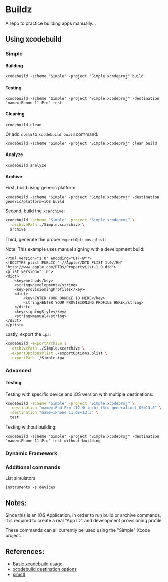 # Buildz

A repo to practice building apps manually...

## Using xcodebuild

### Simple

#### Building

`xcodebuild -scheme "Simple" -project "Simple.xcodeproj" build`

#### Testing

`xcodebuild -scheme "Simple" -project "Simple.xcodeproj" -destination "name=iPhone 11 Pro" test`

#### Cleaning

`xcodebuild clean`

Or add `clean` to `xcodebuild build` command:

`xcodebuild -scheme "Simple" -project "Simple.xcodeproj" clean build`

#### Analyze

`xcodebuild analyze`

#### Archive

First, build using generic platform:

`xcodebuild -scheme "Simple" -project "Simple.xcodeproj" -destination generic/platform=iOS build`

Second, build the `xcarchive`:

```bash
xcodebuild -scheme "Simple" -project "Simple.xcodeproj" \
  -archivePath ./Simple.xcarchive \
  archive
```

Third, generate the proper `exportOptions.plist`:

Note: This example uses manual signing with a development build:

```
<?xml version="1.0" encoding="UTF-8"?>
<!DOCTYPE plist PUBLIC "-//Apple//DTD PLIST 1.0//EN" "http://www.apple.com/DTDs/PropertyList-1.0.dtd">
<plist version="1.0">
<dict>
	<key>method</key>
	<string>development</string>
	<key>provisioningProfiles</key>
	<dict>
		<key>ENTER YOUR BUNDLE ID HERE</key>
		<string>ENTER YOUR PROVISIONING PROFILE HERE</string>
	</dict>
	<key>signingStyle</key>
	<string>manual</string>
</dict>
</plist>
```

Lastly, export the `ipa`:

```bash
xcodebuild -exportArchive \
  -archivePath ./Simple.xcarchive \
  -exportOptionsPlist ./exportOptions.plist \
  -exportPath ./Simple.ipa
```

### Advanced

#### Testing

Testing with specific device and iOS version  with multiple destinations:

```bash
xcodebuild -scheme "Simple" -project "Simple.xcodeproj" \
  -destination "name=iPad Pro (12.9-inch) (3rd generation),OS=13.0" \
  -destination "name=iPhone 11,OS=13.3" \
  test
```

Testing without building:

`xcodebuild -scheme "Simple" -project "Simple.xcodeproj" -destination "name=iPhone 11 Pro" test-without-building`

### Dynamic Framework

### Additional commands

List simulators

`instruments -s devices`

## Notes:

Since this is an iOS Application, in order to run build or archive commands, it is required to create a real "App ID" and development provisioning profile.

These commands can all currently be used using the "Simple" Xcode project.

## References:

* [Basic xcodebuild usage](https://medium.com/xcblog/xcodebuild-deploy-ios-app-from-command-line-c6defff0d8b8)
* [xcodebuild destination options](https://www.mokacoding.com/blog/xcodebuild-destination-options/)
* [simctl](https://nshipster.com/simctl/)
